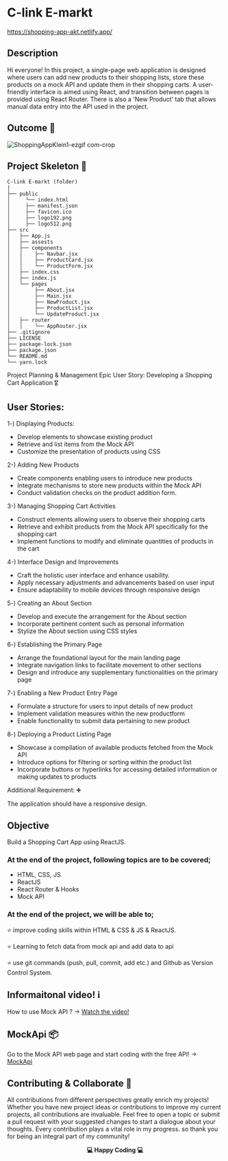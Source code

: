 
# C-link E-markt 
https://shopping-app-akt.netlify.app/

## Description

Hi everyone! In this project, a single-page web application is designed where users can add new products to their shopping lists, store these products on a mock API and update them in their shopping carts. A user-friendly interface is aimed using React, and transition between pages is provided using React Router. There is also a 'New Product' tab that allows manual data entry into the API used in the project.

## Outcome 🎥

![ShoppingAppKlein1-ezgif com-crop](https://github.com/KadirTarti/KadirTarti/assets/150926891/2553b680-d23f-40ad-a8ca-3e6a5153d3b5)

## Project Skeleton 👷

```
C-link E-markt (folder)
|
├── public
│     └── index.html
│     ├── manifest.json
│     ├── favicon.ico
│     ├── logo192.png
│     ├── logo512.png
├── src
│   ├── App.js
│   ├── assests
│   ├── components
│   │    ├── Navbar.jsx
│   │    ├── ProductCard.jsx
│   │    └── ProductForm.jsx
│   ├── index.css
│   ├── index.js
│   └── pages
│        ├── About.jsx
│        ├── Main.jsx
│        ├── NewProduct.jsx
│        ├── ProductList.jsx
│        └── UpdateProduct.jsx
│   ├── router
│   │    └── AppRouter.jsx
├── .gitignore
├── LICENSE
├── package-lock.json
├── package.json
└── README.md
└── yarn.lock

```



Project Planning & Management
Epic User Story: Developing a Shopping Cart Application 🎖️

## User Stories:

1️-) Displaying Products:
  - Develop elements to showcase existing product
  - Retrieve and list items from the Mock API
  - Customize the presentation of products using CSS

2-) Adding New Products 
  - Create components enabling users to introduce new products
  - Integrate mechanisms to store new products within the Mock API
  - Conduct validation checks on the product addition form.

3-) Managing Shopping Cart Activities
  - Construct elements allowing users to observe their shopping carts
  - Retrieve and exhibit products from the Mock API specifically for the shopping cart
  - Implement functions to modify and eliminate quantities of products in the cart

4-) Interface Design and Improvements
  - Craft the holistic user interface and enhance usability.
  - Apply necessary adjustments and advancements based on user input
  - Ensure adaptability to mobile devices through responsive design

5️-) Creating an About Section
  - Develop and execute the arrangement for the About section
  - Incorporate pertinent content such as personal information
  - Stylize the About section using CSS styles

6️-) Establishing the Primary Page
  - Arrange the foundational layout for the main landing page
  - Integrate navigation links to facilitate movement to other sections
  - Design and introduce any supplementary functionalities on the primary page


7️-) Enabling a New Product Entry Page
  - Formulate a structure for users to input details of new product
  - Implement validation measures within the new productform
  - Enable functionality to submit data pertaining to new product

8️-) Deploying a Product Listing Page
  - Showcase a compilation of available products fetched from the Mock API
  - Introduce options for filtering or sorting within the product list
  - Incorporate buttons or hyperlinks for accessing detailed information or making updates to products


Additional Requirement: ➕

The application should have a responsive design.


## Objective

Build a Shopping Cart App using ReactJS.

### At the end of the project, following topics are to be covered;

- HTML, CSS, JS
- ReactJS
- React Router & Hooks
- Mock API

### At the end of the project, we will be able to;

⭐ improve coding skills within HTML & CSS & JS & ReactJS.

⭐ Learning to fetch data from mock api and add data to api

⭐ use git commands (push, pull, commit, add etc.) and Github as Version Control System.


## Informaitonal video! ℹ️
How to use Mock API ? -> <a href="https://www.youtube.com/watch?v=i_Gvlp83GMk" target="_blank"> Watch the video! </a>

## MockApi 📦
Go to the Mock API web page and start coding with the free API! -> <a href="https://mockapi.io/" target="_blank">MockApi</a>


## Contributing & Collaborate :muscle:
All contributions from different perspectives greatly enrich my projects! Whether you have new project ideas or contributions to improve my current projects, all contributions are invaluable. Feel free to open a topic or submit a pull request with your suggested changes to start a dialogue about your thoughts. Every contribution plays a vital role in my progress. so thank you for being an integral part of my community!


**<p align="center"> 💻 Happy Coding 💻</p>** 

